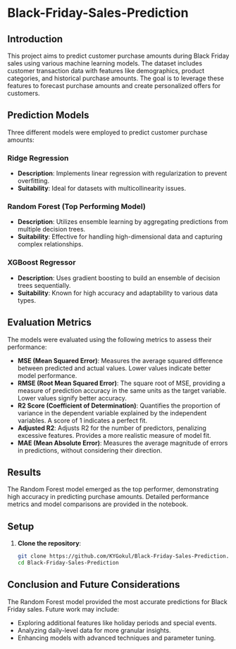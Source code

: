# Black-Friday-Sales-Prediction

## Introduction

This project aims to predict customer purchase amounts during Black Friday sales using various machine learning models. The dataset includes customer transaction data with features like demographics, product categories, and historical purchase amounts. The goal is to leverage these features to forecast purchase amounts and create personalized offers for customers.

## Prediction Models

Three different models were employed to predict customer purchase amounts:

### Ridge Regression
- **Description**: Implements linear regression with regularization to prevent overfitting.
- **Suitability**: Ideal for datasets with multicollinearity issues.

### Random Forest (Top Performing Model)
- **Description**: Utilizes ensemble learning by aggregating predictions from multiple decision trees.
- **Suitability**: Effective for handling high-dimensional data and capturing complex relationships.

### XGBoost Regressor
- **Description**: Uses gradient boosting to build an ensemble of decision trees sequentially.
- **Suitability**: Known for high accuracy and adaptability to various data types.

## Evaluation Metrics

The models were evaluated using the following metrics to assess their performance:

- **MSE (Mean Squared Error)**: Measures the average squared difference between predicted and actual values. Lower values indicate better model performance.
- **RMSE (Root Mean Squared Error)**: The square root of MSE, providing a measure of prediction accuracy in the same units as the target variable. Lower values signify better accuracy.
- **R2 Score (Coefficient of Determination)**: Quantifies the proportion of variance in the dependent variable explained by the independent variables. A score of 1 indicates a perfect fit.
- **Adjusted R2**: Adjusts R2 for the number of predictors, penalizing excessive features. Provides a more realistic measure of model fit.
- **MAE (Mean Absolute Error)**: Measures the average magnitude of errors in predictions, without considering their direction.

## Results

The Random Forest model emerged as the top performer, demonstrating high accuracy in predicting purchase amounts. Detailed performance metrics and model comparisons are provided in the notebook.

## Setup

1. **Clone the repository**:
    ```bash
    git clone https://github.com/KYGokul/Black-Friday-Sales-Prediction.git
    cd Black-Friday-Sales-Prediction
    ```

## Conclusion and Future Considerations

The Random Forest model provided the most accurate predictions for Black Friday sales. Future work may include:

- Exploring additional features like holiday periods and special events.
- Analyzing daily-level data for more granular insights.
- Enhancing models with advanced techniques and parameter tuning.
